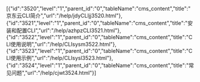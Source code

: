 [{"id":"3520","level":"1","parent_id":"0","tableName":"cms_content","title":"京东云CLI简介","url":"/help/jdyCLIjj3520.html"},{"id":"3521","level":"1","parent_id":"0","tableName":"cms_content","title":"安装和配置CLI","url":"/help/azhpzCLI3521.html"},{"id":"3522","level":"1","parent_id":"0","tableName":"cms_content","title":"CLI使用说明","url":"/help/CLIsysm3522.html"},{"id":"3523","level":"1","parent_id":"0","tableName":"cms_content","title":"CLI使用示例","url":"/help/CLIsysl3523.html"},{"id":"3524","level":"1","parent_id":"0","tableName":"cms_content","title":"常见问题","url":"/help/cjwt3524.html"}]